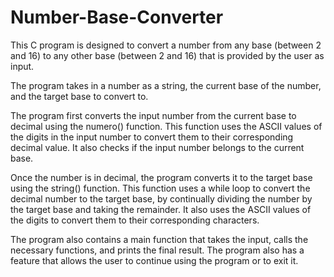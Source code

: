# Number-Base-Converter
  This C program is designed to convert a number from any base (between 2 and 16) to any other base (between 2 and 16) that is provided by the user as input. 

The program takes in a number as a string, the current base of the number, and the target base to convert to.

The program first converts the input number from the current base to decimal using the numero() function. This function uses the ASCII values of the digits in the input number to convert them to their corresponding decimal value. It also checks if the input number belongs to the current base.

Once the number is in decimal, the program converts it to the target base using the string() function. This function uses a while loop to convert the decimal number to the target base, by continually dividing the number by the target base and taking the remainder. It also uses the ASCII values of the digits to convert them to their corresponding characters.

The program also contains a main function that takes the input, calls the necessary functions, and prints the final result. The program also has a feature that allows the user to continue using the program or to exit it.

